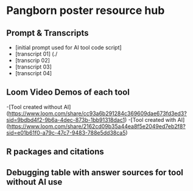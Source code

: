 # Pangborn poster resource hub

## Prompt & Transcripts
- [initial prompt used for AI tool code script]
- [transcript 01] (./ 
- [transcrip 02]
- [transcript 03]
- [transcript 04]

## Loom Video Demos of each tool
-[Tool created without AI] (https://www.loom.com/share/cc93a6b291284c369609dae673fd3ed3?sid=9bdbd4f2-9b6a-4dec-873b-1bb91318dac1)
-[Tool created with AI] (https://www.loom.com/share/2162cd09b35a44ea8f5e2049ed7eb2f8?sid=e01b61f0-a79c-47c7-9483-788e5dd38ca5)

## R packages and citations

## Debugging table with answer sources for tool without AI use
